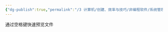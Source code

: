 ```yaml
---
{"dg-publish":true,"permalink":"/3 计算机/创建、效率与技巧/非编程软件/系统管理工具/quicklook/","title":"quicklook"}
---
```



通过空格键快速预览文件